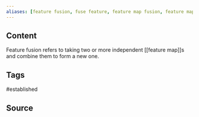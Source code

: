 ```yaml
---
aliases: [feature fusion, fuse feature, feature map fusion, feature maps fusion, merge feature, join feature]
---
```

## Content
Feature fusion refers to taking two or more independent [[feature map]]s and combine them to form a new one.

## Tags
#established 

## Source
